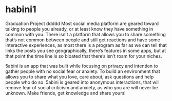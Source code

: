 # habini1
Graduation Project
ddddd
Most social media platform are geared toward talking to people you already,
or at least know they have something in common with you. There isn’t a
platform that allows you to share something that’s not common between
people and still get reactions and have some interactive experiences, as most
there is a program as far as we can tell that links the posts you see geographically, there’s features in some apps, but at that point the time line is
so bloated that there’s isn’t roam for your niches.

5abini is an app that was built while focusing on privacy and intention to
gather people with no social fear or anxiety. To build an environment that
allows you to share what you love, care about, ask questions and help people
who do so. 5abini is geared into anonymous interactions, that will remove
fear of social criticism and anxiety, as who you are will never be unknown.
Make friends, get knowledge and share yours!
